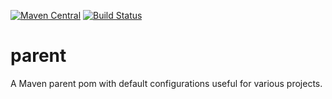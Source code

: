 [![Maven Central](https://img.shields.io/maven-central/v/com.github.gv2011/parent.svg)](https://search.maven.org/#search|ga|1|g%3A%22com.github.gv2011%22%20AND%20a%3A%22parent%22)
[![Build Status](https://travis-ci.org/gv2011/parent.svg?branch=master)](https://travis-ci.org/gv2011/parent)

# parent

A Maven parent pom with default configurations useful for various projects.

